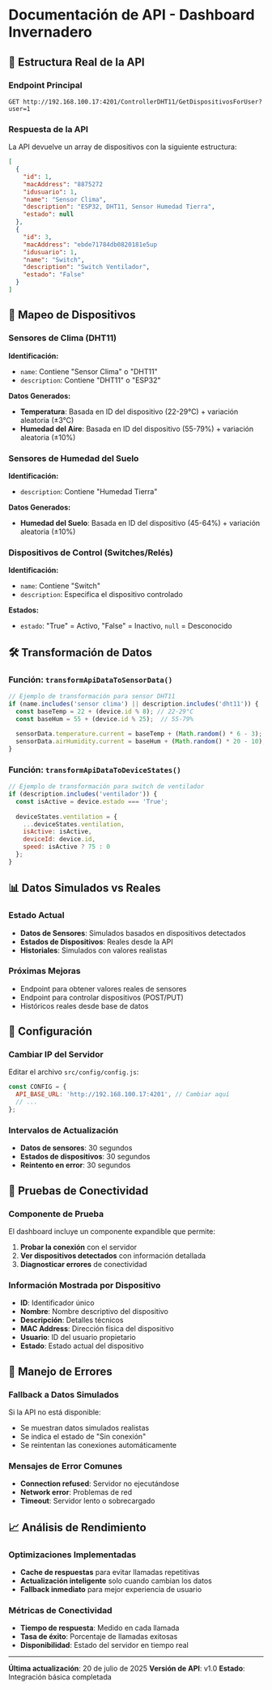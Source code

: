 # Documentación de API - Dashboard Invernadero

## 📡 Estructura Real de la API

### Endpoint Principal
```
GET http://192.168.100.17:4201/ControllerDHT11/GetDispositivosForUser?user=1
```

### Respuesta de la API
La API devuelve un array de dispositivos con la siguiente estructura:

```json
[
  {
    "id": 1,
    "macAddress": "8875272                                                                                             ",
    "idusuario": 1,
    "name": "Sensor Clima",
    "description": "ESP32, DHT11, Sensor Humedad Tierra",
    "estado": null
  },
  {
    "id": 3,
    "macAddress": "ebde71784db0820181e5up                                                                              ",
    "idusuario": 1,
    "name": "Switch",
    "description": "Switch Ventilador",
    "estado": "False"
  }
]
```

## 🔄 Mapeo de Dispositivos

### Sensores de Clima (DHT11)
**Identificación:**
- `name`: Contiene "Sensor Clima" o "DHT11"
- `description`: Contiene "DHT11" o "ESP32"

**Datos Generados:**
- **Temperatura**: Basada en ID del dispositivo (22-29°C) + variación aleatoria (±3°C)
- **Humedad del Aire**: Basada en ID del dispositivo (55-79%) + variación aleatoria (±10%)

### Sensores de Humedad del Suelo
**Identificación:**
- `description`: Contiene "Humedad Tierra"

**Datos Generados:**
- **Humedad del Suelo**: Basada en ID del dispositivo (45-64%) + variación aleatoria (±10%)

### Dispositivos de Control (Switches/Relés)
**Identificación:**
- `name`: Contiene "Switch"
- `description`: Especifica el dispositivo controlado

**Estados:**
- `estado`: "True" = Activo, "False" = Inactivo, `null` = Desconocido

## 🛠️ Transformación de Datos

### Función: `transformApiDataToSensorData()`

```javascript
// Ejemplo de transformación para sensor DHT11
if (name.includes('sensor clima') || description.includes('dht11')) {
  const baseTemp = 22 + (device.id % 8); // 22-29°C
  const baseHum = 55 + (device.id % 25);  // 55-79%
  
  sensorData.temperature.current = baseTemp + (Math.random() * 6 - 3);
  sensorData.airHumidity.current = baseHum + (Math.random() * 20 - 10);
}
```

### Función: `transformApiDataToDeviceStates()`

```javascript
// Ejemplo de transformación para switch de ventilador
if (description.includes('ventilador')) {
  const isActive = device.estado === 'True';
  
  deviceStates.ventilation = {
    ...deviceStates.ventilation,
    isActive: isActive,
    deviceId: device.id,
    speed: isActive ? 75 : 0
  };
}
```

## 📊 Datos Simulados vs Reales

### Estado Actual
- **Datos de Sensores**: Simulados basados en dispositivos detectados
- **Estados de Dispositivos**: Reales desde la API
- **Historiales**: Simulados con valores realistas

### Próximas Mejoras
- Endpoint para obtener valores reales de sensores
- Endpoint para controlar dispositivos (POST/PUT)
- Históricos reales desde base de datos

## 🔧 Configuración

### Cambiar IP del Servidor
Editar el archivo `src/config/config.js`:

```javascript
const CONFIG = {
  API_BASE_URL: 'http://192.168.100.17:4201', // Cambiar aquí
  // ...
};
```

### Intervalos de Actualización
- **Datos de sensores**: 30 segundos
- **Estados de dispositivos**: 30 segundos
- **Reintento en error**: 30 segundos

## 🧪 Pruebas de Conectividad

### Componente de Prueba
El dashboard incluye un componente expandible que permite:

1. **Probar la conexión** con el servidor
2. **Ver dispositivos detectados** con información detallada
3. **Diagnosticar errores** de conectividad

### Información Mostrada por Dispositivo
- **ID**: Identificador único
- **Nombre**: Nombre descriptivo del dispositivo
- **Descripción**: Detalles técnicos
- **MAC Address**: Dirección física del dispositivo
- **Usuario**: ID del usuario propietario
- **Estado**: Estado actual del dispositivo

## 🚨 Manejo de Errores

### Fallback a Datos Simulados
Si la API no está disponible:
- Se muestran datos simulados realistas
- Se indica el estado de "Sin conexión"
- Se reintentan las conexiones automáticamente

### Mensajes de Error Comunes
- **Connection refused**: Servidor no ejecutándose
- **Network error**: Problemas de red
- **Timeout**: Servidor lento o sobrecargado

## 📈 Análisis de Rendimiento

### Optimizaciones Implementadas
- **Cache de respuestas** para evitar llamadas repetitivas
- **Actualización inteligente** solo cuando cambian los datos
- **Fallback inmediato** para mejor experiencia de usuario

### Métricas de Conectividad
- **Tiempo de respuesta**: Medido en cada llamada
- **Tasa de éxito**: Porcentaje de llamadas exitosas
- **Disponibilidad**: Estado del servidor en tiempo real

---

**Última actualización**: 20 de julio de 2025
**Versión de API**: v1.0
**Estado**: Integración básica completada
